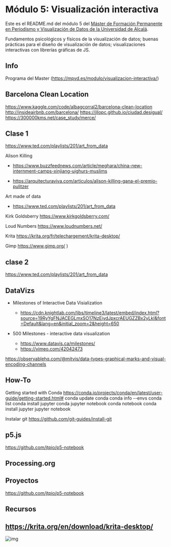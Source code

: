 # Módulo 5: Visualización interactiva


Este es el README.md del módulo 5 del [Máster de Formación
Permanente en Periodismo y Visualización de Datos de la Universidad de
Alcalá](https://mpvd.es).


Fundamentos psicológicos y físicos de la visualización de datos; 
buenas prácticas para el diseño de visualización de datos; 
visualizaciones interactivas con librerías gráficas de JS.



## Info
Programa del Master (https://mpvd.es/modulo/visualizacion-interactiva/)

## Barcelona Clean Location
https://www.kaggle.com/code/albagcorral2/barcelona-clean-location
http://insideairbnb.com/barcelona/
https://jllopc.github.io/ciudad.desigual/
https://300000kms.net/case_study/merce/


## Clase 1
https://www.ted.com/playlists/201/art_from_data



Alison Killing
  - https://www.buzzfeednews.com/article/meghara/china-new-internment-camps-xinjiang-uighurs-muslims

  - https://arquitecturaviva.com/articulos/alison-killing-gana-el-premio-pulitzer

 
Art made of data
  - https://www.ted.com/playlists/201/art_from_data

Kirk Goldsberry
https://www.kirkgoldsberry.com/


Loud Numbers
https://www.loudnumbers.net/


Krita
https://krita.org/fr/telechargement/krita-desktop/


Gimp
https://www.gimp.org/
)
## clase 2
https://www.ted.com/playlists/201/art_from_data


## DataVizs

- Milestones of Interactive Data Visialization

  - https://cdn.knightlab.com/libs/timeline3/latest/embed/index.html?source=19RyYgFNJACEGLmxSO17NzEiydJpxcrAEUGZZBx2yLkI&font=Default&lang=en&initial_zoom=2&height=650


- 500 Milestones - interactive data visualization

  - https://www.datavis.ca/milestones/
  - https://vimeo.com/42042473

https://observablehq.com/@mitvis/data-types-graphical-marks-and-visual-encoding-channels

## How-To
Getting started with Conda
https://conda.io/projects/conda/en/latest/user-guide/getting-started.html#
 conda update conda
 conda info --envs
 conda list
 conda install jupyter
 conda jupyter notebook
 conda notebook
 conda install jupyter
jupyter notebook

Instalar git https://github.com/git-guides/install-git
## p5.js
https://github.com/jtpio/p5-notebook
## Processing.org


## Proyectos
https://github.com/jtpio/p5-notebook

## Recursos
https://krita.org/en/download/krita-desktop/
---

![img](./img/logo.svg)

